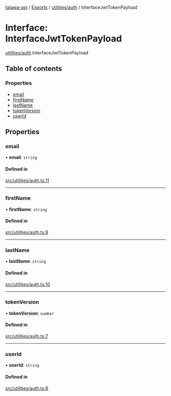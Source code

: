 [talawa-api](../README.md) / [Exports](../modules.md) / [utilities/auth](../modules/utilities_auth.md) / InterfaceJwtTokenPayload

# Interface: InterfaceJwtTokenPayload

[utilities/auth](../modules/utilities_auth.md).InterfaceJwtTokenPayload

## Table of contents

### Properties

- [email](utilities_auth.InterfaceJwtTokenPayload.md#email)
- [firstName](utilities_auth.InterfaceJwtTokenPayload.md#firstname)
- [lastName](utilities_auth.InterfaceJwtTokenPayload.md#lastname)
- [tokenVersion](utilities_auth.InterfaceJwtTokenPayload.md#tokenversion)
- [userId](utilities_auth.InterfaceJwtTokenPayload.md#userid)

## Properties

### email

• **email**: `string`

#### Defined in

[src/utilities/auth.ts:11](https://github.com/PalisadoesFoundation/talawa-api/blob/4c7d3ea/src/utilities/auth.ts#L11)

___

### firstName

• **firstName**: `string`

#### Defined in

[src/utilities/auth.ts:9](https://github.com/PalisadoesFoundation/talawa-api/blob/4c7d3ea/src/utilities/auth.ts#L9)

___

### lastName

• **lastName**: `string`

#### Defined in

[src/utilities/auth.ts:10](https://github.com/PalisadoesFoundation/talawa-api/blob/4c7d3ea/src/utilities/auth.ts#L10)

___

### tokenVersion

• **tokenVersion**: `number`

#### Defined in

[src/utilities/auth.ts:7](https://github.com/PalisadoesFoundation/talawa-api/blob/4c7d3ea/src/utilities/auth.ts#L7)

___

### userId

• **userId**: `string`

#### Defined in

[src/utilities/auth.ts:8](https://github.com/PalisadoesFoundation/talawa-api/blob/4c7d3ea/src/utilities/auth.ts#L8)
